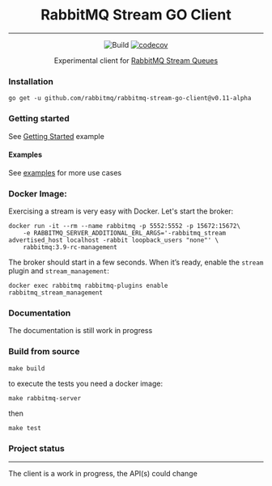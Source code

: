 <h1 align="center">RabbitMQ Stream GO Client</h1>

---
<div align="center">

![Build](https://github.com/rabbitmq/rabbitmq-stream-go-client/workflows/Build/badge.svg)
[![codecov](https://codecov.io/gh/rabbitmq/rabbitmq-stream-go-client/branch/main/graph/badge.svg?token=HZD4S71QIM)](https://codecov.io/gh/rabbitmq/rabbitmq-stream-go-client)

Experimental client for [RabbitMQ Stream Queues](https://github.com/rabbitmq/rabbitmq-server/tree/master/deps/rabbitmq_stream)
</div>

### Installation

```
go get -u github.com/rabbitmq/rabbitmq-stream-go-client@v0.11-alpha
```

### Getting started
See [Getting Started](./examples/getting_started.go) example

#### Examples
See [examples](./examples/) for more use cases

### Docker Image:
Exercising a stream is very easy with Docker.
Let's start the broker:
```shell 
docker run -it --rm --name rabbitmq -p 5552:5552 -p 15672:15672\
    -e RABBITMQ_SERVER_ADDITIONAL_ERL_ARGS='-rabbitmq_stream advertised_host localhost -rabbit loopback_users "none"' \
    rabbitmq:3.9-rc-management
```
The broker should start in a few seconds. When it’s ready, enable the `stream` plugin and `stream_management`:
```shell
docker exec rabbitmq rabbitmq-plugins enable rabbitmq_stream_management
```

### Documentation

The documentation is still work in progress

### Build from source

```shell
make build
```

to execute the tests you need a docker image:
```shell
make rabbitmq-server
```

then
```shell
make test
```

### Project status
---
The client is a work in progress, the API(s) could change
